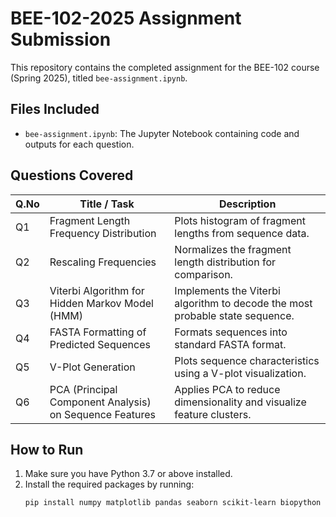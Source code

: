 # BEE-102-2025 Assignment Submission

This repository contains the completed assignment for the BEE-102 course (Spring 2025), titled `bee-assignment.ipynb`.

## Files Included

- `bee-assignment.ipynb`: The Jupyter Notebook containing code and outputs for each question.

## Questions Covered

| Q.No | Title / Task                                                    | Description                                                                 |
|------|------------------------------------------------------------------|-----------------------------------------------------------------------------|
| Q1   | Fragment Length Frequency Distribution                          | Plots histogram of fragment lengths from sequence data.                     |
| Q2   | Rescaling Frequencies                                           | Normalizes the fragment length distribution for comparison.                |
| Q3   | Viterbi Algorithm for Hidden Markov Model (HMM)                | Implements the Viterbi algorithm to decode the most probable state sequence.|
| Q4   | FASTA Formatting of Predicted Sequences                        | Formats sequences into standard FASTA format.                              |
| Q5   | V-Plot Generation                                               | Plots sequence characteristics using a V-plot visualization.               |
| Q6   | PCA (Principal Component Analysis) on Sequence Features        | Applies PCA to reduce dimensionality and visualize feature clusters.       |

## How to Run

1. Make sure you have Python 3.7 or above installed.
2. Install the required packages by running:
   ```bash
   pip install numpy matplotlib pandas seaborn scikit-learn biopython
